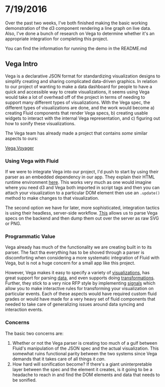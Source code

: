 # 7/19/2016

Over the past two weeks, I've both finished making the basic working demonstration of the d3 component rendering a line graph on live data. Also, I've done a bunch of research on Vega to determine whether it's an appropriate integration for completing this project. 

You can find the information for running the demo in the README.md

## Vega Intro

Vega is a declarative JSON format for standardizing visualization designs to simplify creating and sharing complicated data-driven graphics. In relation to our project of wanting to make a data dashboard for people to have a quick and accessible way to create visualizations, it seems using Vega would take a lot of overhead off of the project in terms of needing to support many different types of visualizations. With the Vega spec, the different types of visualizations are done, and the work would become a) creating Fluid components that render Vega specs, b) creating usable widgets to interact with the internal Vega representation, and c) figuring out how to sonify these visualizations.

The Vega team has already made a project that contains _some_ similar aspects to ours:

[Vega Voyager](https://vega.github.io/voyager/)

### Using Vega with Fluid

If we were to integrate Vega into our project, I'd push to start by using their parser as an embedded dependency in our app. They explain their HTML runtime environment [here](https://github.com/vega/vega/wiki/Runtime). This works very much as one would imagine where you need d3 and Vega both imported in script tags and then you can attach your visualization to a particular DOM element then use an `.update()` method to make changes to that visualization.

The second option we have for later, more sophisticated, integration tactics is using their headless, server-side workflow. [This](https://github.com/vega/vega/wiki/Headless-Mode) allows us to parse Vega specs on the backend and then dump them out over the server as raw SVG or PNG. 

### Programmatic Value

Vega already has much of the functionality we are creating built in to its parser. The fact tha everything has to be shoved through a parser is discomforting when considering a more systematic integration of Fluid with Vega, but is not a huge concern for a small app like this project.

However, Vega makes it easy to specify a variety of [visualizations](https://github.com/vega/vega/wiki/Visualization), has great support for parsing [data](https://github.com/vega/vega/wiki/Data), and even supports doing [transformations](https://github.com/vega/vega/wiki/Data-Transforms). Further, they stick to a very nice RFP style by implementing [signals](https://github.com/vega/vega/wiki/Signals) which allow you to make interactive rules for transforming your visualization on particular events. Each of these aspects would have required custom fluid grades or would have made for a very heavy set of fluid components that needed to take care of generalizing issues around data syncing and interaction events.

### Concerns

The basic two concerns are:

1. Whether or not the Vega parser is creating too much of a gulf between Fluid's manipulation of the JSON spec and the actual visualization. This somewhat ruins functional parity between the two systems since Vega demands that it takes care of all things it _can_. 
2. How hard will sonification become? If there's a giant uninterpretable layer between the spec and the element it creates, is it going to be a headache to reach in and find the DOM elements and data that needs to be sonified.

